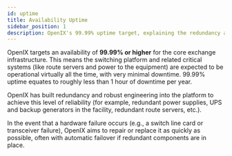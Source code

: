 ```yaml
---
id: uptime
title: Availability Uptime
sidebar_position: 1
description: OpenIX's 99.99% uptime target, explaining the redundancy and engineering measures in place to ensure continuous service availability.
---
```


OpenIX targets an availability of **99.99% or higher** for the core exchange infrastructure. This means the switching platform and related critical systems (like route servers and power to the equipment) are expected to be operational virtually all the time, with very minimal downtime. 99.99% uptime equates to roughly less than 1 hour of downtime per year.

OpenIX has built redundancy and robust engineering into the platform to achieve this level of reliability (for example, redundant power supplies, UPS and backup generators in the facility, redundant route servers, etc.).

In the event that a hardware failure occurs (e.g., a switch line card or transceiver failure), OpenIX aims to repair or replace it as quickly as possible, often with automatic failover if redundant components are in place.

